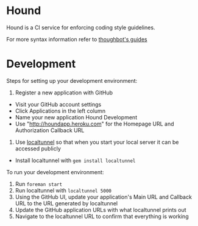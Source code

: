 # Hound

Hound is a CI service for enforcing coding style guidelines.

For more syntax information refer to [thoughbot's guides](https://github.com/thoughtbot/guides)

# Development

Steps for setting up your development environment:

1. Register a new application with GitHub
  - Visit your GitHub account settings
  - Click Applications in the left column
  - Name your new application Hound Development
  - Use "http://houndapp.heroku.com" for the Homepage URL and Authorization Callback URL

1. Use [localtunnel](http://progrium.com/localtunnel/) so that when you start your local server it can be accessed publicly
  - Install localtunnel with `gem install localtunnel`

To run your development environment:

1. Run `foreman start`
2. Run localtunnel with `localtunnel 5000`
3. Using the GitHub UI, update your application's Main URL and Callback URL
   to the URL generated by localtunnel
3. Update the GitHub application URLs with what localtunnel prints out
4. Navigate to the localtunnel URL to confirm that everything is working
